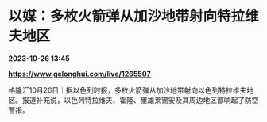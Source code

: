 # 以媒：多枚火箭弹从加沙地带射向特拉维夫地区

**2023-10-26 13:45**

**https://www.gelonghui.com/live/1265507**

格隆汇10月26日｜据以色列时报，多枚火箭弹从加沙地带射向以色列特拉维夫地区。报道补充说，以色列特拉维夫、霍隆、里雄莱锡安及其周边地区都响起了防空警报。